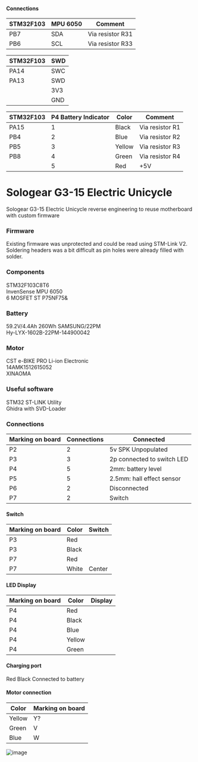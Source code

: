 #### Connections
|STM32F103|MPU 6050|Comment         |
|---------|--------|----------------|
|PB7      |SDA     |Via resistor R31|
|PB6      |SCL     |Via resistor R33|

|STM32F103|SWD|
|---------|---|
|PA14     |SWC|
|PA13     |SWD|
|         |3V3|
|         |GND|

|STM32F103|P4 Battery Indicator|Color |Comment        |
|---------|--------------------|------|---------------|
|PA15     |1                   |Black |Via resistor R1|
|PB4      |2                   |Blue  |Via resistor R2|
|PB5      |3                   |Yellow|Via resistor R3|
|PB8      |4                   |Green |Via resistor R4|
|         |5                   |Red   |+5V            |

# Sologear G3-15 Electric Unicycle
Sologear G3-15 Electric Unicycle reverse engineering to reuse motherboard with custom firmware

### Firmware
Existing firmware was unprotected and could be read using STM-Link V2. Soldering headers was a bit difficult as pin holes were already filled with solder.

### Components
STM32F103C8T6\
InvenSense MPU 6050\
6 MOSFET ST P75NF75&

### Battery
59.2V/4.4Ah 260Wh SAMSUNG/22PM\
Hy-LYX-1602B-22PM-144900042

### Motor
CST e-BIKE PRO Li-ion Electronic\
14AMK1512615052\
XINAOMA

### Useful software
STM32 ST-LINK Utility\
Ghidra with SVD-Loader

### Connections
|Marking on board|Connections|Connected                    |
|----------------|-----------|-----------------------------|
|P2              |2          |5v SPK Unpopulated           |
|P3              |3          |2p connected to switch LED   |
|P4              |5          |2mm: battery level           |
|P5              |5          |2.5mm: hall effect sensor    |
|P6              |2          |Disconnected                 |
|P7              |2          |Switch                       |
#### Switch
|Marking on board|Color|Switch|
|----------------|-----|------|
|P3              |Red  |      |
|P3              |Black|      |
|P7              |Red  |      |
|P7              |White|Center|
#### LED Display
|Marking on board|Color |Display|
|----------------|------|-------|
|P4              |Red   |       |
|P4              |Black |       |
|P4              |Blue  |       |
|P4              |Yellow|       |
|P4              |Green |       |
#### Charging port
Red
Black
Connected to battery
#### Motor connection
|Color |Marking on board|
|------|----------------|
|Yellow|Y?              |
|Green |V               |
|Blue  |W               |

![image](https://user-images.githubusercontent.com/7327694/181603426-59b6c1a9-ce35-4718-99e6-8ff5b3bffbaf.png)


